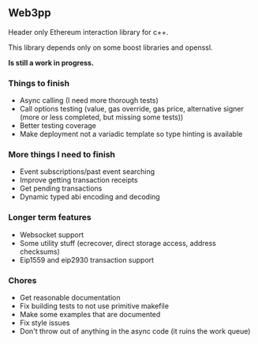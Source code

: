 ## Web3pp

Header only Ethereum interaction library for c++.

This library depends only on some boost libraries and openssl.

**Is still a work in progress.**

### Things to finish

* Async calling (I need more thorough tests)
* Call options testing (value, gas override, gas price, alternative signer (more or less completed, but missing some tests))
* Better testing coverage
* Make deployment not a variadic template so type hinting is available

### More things I need to finish

* Event subscriptions/past event searching
* Improve getting transaction receipts
* Get pending transactions
* Dynamic typed abi encoding and decoding

### Longer term features

* Websocket support
* Some utility stuff (ecrecover, direct storage access, address checksums)
* Eip1559 and eip2930 transaction support

### Chores

* Get reasonable documentation
* Fix building tests to not use primitive makefile
* Make some examples that are documented
* Fix style issues
* Don't throw out of anything in the async code (it ruins the work queue)